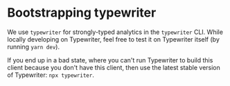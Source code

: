 # Bootstrapping typewriter

We use `typewriter` for strongly-typed analytics in the `typewriter` CLI. While locally developing on Typewriter, feel free to test it on Typewriter itself (by running `yarn dev`).

If you end up in a bad state, where you can't run Typewriter to build this client because you don't have this client, then use the latest stable version of Typewriter: `npx typewriter`.
